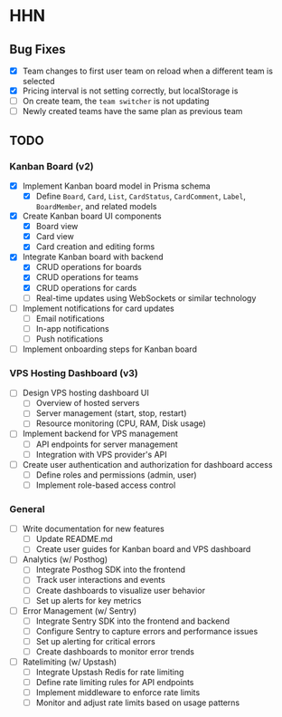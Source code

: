 # HHN

## Bug Fixes

- [x] Team changes to first user team on reload when a different team is selected
- [x] Pricing interval is not setting correctly, but localStorage is
- [ ] On create team, the `team switcher` is not updating
- [ ] Newly created teams have the same plan as previous team

## TODO

### Kanban Board (v2)

- [x] Implement Kanban board model in Prisma schema
  - [x] Define `Board`, `Card`, `List`, `CardStatus`, `CardComment`, `Label`, `BoardMember`, and related models
- [x] Create Kanban board UI components
  - [x] Board view
  - [x] Card view
  - [x] Card creation and editing forms
- [x] Integrate Kanban board with backend
  - [x] CRUD operations for boards
  - [x] CRUD operations for teams
  - [x] CRUD operations for cards
  - [ ] Real-time updates using WebSockets or similar technology
- [ ] Implement notifications for card updates
  - [ ] Email notifications
  - [ ] In-app notifications
  - [ ] Push notifications
- [ ] Implement onboarding steps for Kanban board

### VPS Hosting Dashboard (v3)

- [ ] Design VPS hosting dashboard UI
  - [ ] Overview of hosted servers
  - [ ] Server management (start, stop, restart)
  - [ ] Resource monitoring (CPU, RAM, Disk usage)
- [ ] Implement backend for VPS management
  - [ ] API endpoints for server management
  - [ ] Integration with VPS provider's API
- [ ] Create user authentication and authorization for dashboard access
  - [ ] Define roles and permissions (admin, user)
  - [ ] Implement role-based access control

### General

- [ ] Write documentation for new features
  - [ ] Update README.md
  - [ ] Create user guides for Kanban board and VPS dashboard
- [ ] Analytics (w/ Posthog)
  - [ ] Integrate Posthog SDK into the frontend
  - [ ] Track user interactions and events
  - [ ] Create dashboards to visualize user behavior
  - [ ] Set up alerts for key metrics
- [ ] Error Management (w/ Sentry)
  - [ ] Integrate Sentry SDK into the frontend and backend
  - [ ] Configure Sentry to capture errors and performance issues
  - [ ] Set up alerting for critical errors
  - [ ] Create dashboards to monitor error trends
- [ ] Ratelimiting (w/ Upstash)
  - [ ] Integrate Upstash Redis for rate limiting
  - [ ] Define rate limiting rules for API endpoints
  - [ ] Implement middleware to enforce rate limits
  - [ ] Monitor and adjust rate limits based on usage patterns
